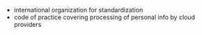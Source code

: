 - international organization for standardization
- code of practice covering processing of personal info by cloud providers